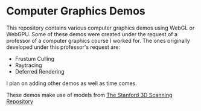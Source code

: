 # Computer Graphics Demos
This repository contains various computer graphics demos using WebGL or WebGPU. Some of these demos were created under the request of a professor of a computer graphics course I worked for. The ones originally developed under this professor's request are:

- Frustum Culling 
- Raytracing
- Deferred Rendering

I plan on adding other demos as well as time comes.

These demos make use of models from [The Stanford 3D Scanning Repository](http://graphics.stanford.edu/data/3Dscanrep/)

